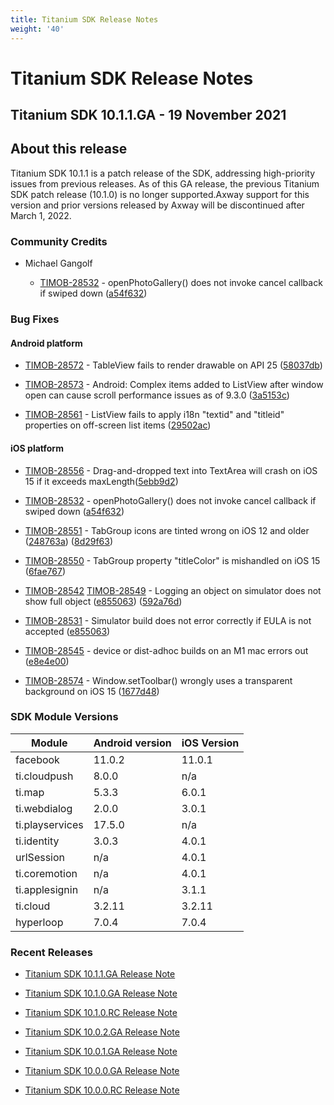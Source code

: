 ```yaml
---
title: Titanium SDK Release Notes
weight: '40'
---
```


# Titanium SDK Release Notes

## Titanium SDK 10.1.1.GA - 19 November 2021

## About this release

Titanium SDK 10.1.1 is a patch release of the SDK, addressing high-priority issues from previous releases.
As of this GA release, the previous Titanium SDK patch release (10.1.0) is no longer supported.Axway support for this version and prior versions released by Axway will be discontinued after March 1, 2022.

### Community Credits

* Michael Gangolf

    * [TIMOB-28532](https://jira.appcelerator.org/browse/TIMOB-28532) - openPhotoGallery() does not invoke cancel callback if swiped down ([a54f632](https://github.com/tidev/titanium_mobile/commit/a54f63281787e675cb52656c8a610b7b4116d799))

### Bug Fixes

#### Android platform

* [TIMOB-28572](https://jira.appcelerator.org/browse/TIMOB-28572) - TableView fails to render drawable on API 25 ([58037db](https://github.com/tidev/titanium_mobile/commit/58037db8fbfe47d5847cbe39fee1ff4694ec9bb4))

* [TIMOB-28573](https://jira.appcelerator.org/browse/TIMOB-28573) - Android: Complex items added to ListView after window open can cause scroll performance issues as of 9.3.0 ([3a5153c](https://github.com/tidev/titanium_mobile/commit/3a5153c230f43c34f78d03d572bdd179fe00ee11))

* [TIMOB-28561](https://jira.appcelerator.org/browse/TIMOB-28561) - ListView fails to apply i18n "textid" and "titleid" properties on off-screen list items ([29502ac](https://github.com/tidev/titanium_mobile/commit/29502acb3dafcb1ac93bc974b5b8bf0e0c93d9c7))

#### iOS platform

* [TIMOB-28556](https://jira.appcelerator.org/browse/TIMOB-28556) - Drag-and-dropped text into TextArea will crash on iOS 15 if it exceeds maxLength([5ebb9d2](https://github.com/tidev/titanium_mobile/commit/5ebb9d2fcd77a92edf392cb53146a5e5fe85e8c9))

* [TIMOB-28532](https://jira.appcelerator.org/browse/TIMOB-28532) - openPhotoGallery() does not invoke cancel callback if swiped down ([a54f632](https://github.com/tidev/titanium_mobile/commit/a54f63281787e675cb52656c8a610b7b4116d799))

* [TIMOB-28551](https://jira.appcelerator.org/browse/TIMOB-28551) - TabGroup icons are tinted wrong on iOS 12 and older ([248763a](https://github.com/tidev/titanium_mobile/commit/248763a26b5c0afcb4994f620f6a45ab2cdab0ac)) ([8d29f63](https://github.com/tidev/titanium_mobile/commit/8d29f6306a2fdfa82b7b2ada9c4ec46726fd4889))

* [TIMOB-28550](https://jira.appcelerator.org/browse/TIMOB-28550) - TabGroup property "titleColor" is mishandled on iOS 15 ([6fae767](https://github.com/tidev/titanium_mobile/commit/6fae767bfbbb7d3ad5bec19590008c1d874aebff))

* [TIMOB-28542](https://jira.appcelerator.org/browse/TIMOB-28542) [TIMOB-28549](https://jira.appcelerator.org/browse/TIMOB-28549) - Logging an object on simulator does not show full object ([e855063](https://github.com/tidev/titanium_mobile/commit/e855063c5657ca02f8c7f5ba4e315d43a4a1d13e)) ([592a76d](https://github.com/tidev/titanium_mobile/commit/592a76dabbf4616152c8a72bd42fb2d92897ad0e))

* [TIMOB-28531](https://jira.appcelerator.org/browse/TIMOB-28531) - Simulator build does not error correctly if EULA is not accepted ([e855063](https://github.com/tidev/titanium_mobile/commit/e855063c5657ca02f8c7f5ba4e315d43a4a1d13e))

* [TIMOB-28545](https://jira.appcelerator.org/browse/TIMOB-28545) - device or dist-adhoc builds on an M1 mac errors out ([e8e4e00](https://github.com/tidev/titanium_mobile/commit/e8e4e00add312671d90f506e7607815554845b5b))

* [TIMOB-28574](https://jira.appcelerator.org/browse/TIMOB-28574) - Window.setToolbar() wrongly uses a transparent background on iOS 15 ([1677d48](https://github.com/tidev/titanium_mobile/commit/1677d48201d07baf39024ff51be86bc30dc85b5b))

### SDK Module Versions

| Module | Android version | iOS Version |
| --- | --- | --- |
| facebook | 11.0.2 | 11.0.1 |
| ti.cloudpush | 8.0.0 | n/a |
| ti.map | 5.3.3 | 6.0.1 |
| ti.webdialog | 2.0.0 | 3.0.1 |
| ti.playservices | 17.5.0 | n/a |
| ti.identity | 3.0.3 | 4.0.1 |
| urlSession | n/a | 4.0.1 |
| ti.coremotion | n/a | 4.0.1 |
| ti.applesignin | n/a | 3.1.1 |
| ti.cloud | 3.2.11 | 3.2.11 |
| hyperloop | 7.0.4 | 7.0.4 |

### Recent Releases

* [Titanium SDK 10.1.1.GA Release Note](/guide/Titanium_SDK/Titanium_SDK_Release_Notes/Titanium_SDK_Release_Notes_10.x/Titanium_SDK_10.1.1.GA_Release_Note/)

* [Titanium SDK 10.1.0.GA Release Note](/guide/Titanium_SDK/Titanium_SDK_Release_Notes/Titanium_SDK_Release_Notes_10.x/Titanium_SDK_10.1.0.GA_Release_Note/)

* [Titanium SDK 10.1.0.RC Release Note](/guide/Titanium_SDK/Titanium_SDK_Release_Notes/Titanium_SDK_Release_Notes_10.x/Titanium_SDK_10.1.0.RC_Release_Note/)

* [Titanium SDK 10.0.2.GA Release Note](/guide/Titanium_SDK/Titanium_SDK_Release_Notes/Titanium_SDK_Release_Notes_10.x/Titanium_SDK_10.0.2.GA_Release_Note/)

* [Titanium SDK 10.0.1.GA Release Note](/guide/Titanium_SDK/Titanium_SDK_Release_Notes/Titanium_SDK_Release_Notes_10.x/Titanium_SDK_10.0.1.GA_Release_Note/)

* [Titanium SDK 10.0.0.GA Release Note](/guide/Titanium_SDK/Titanium_SDK_Release_Notes/Titanium_SDK_Release_Notes_10.x/Titanium_SDK_10.0.0.GA_Release_Note/)

* [Titanium SDK 10.0.0.RC Release Note](/guide/Titanium_SDK/Titanium_SDK_Release_Notes/Titanium_SDK_Release_Notes_10.x/Titanium_SDK_10.0.0.RC_Release_Note/)
